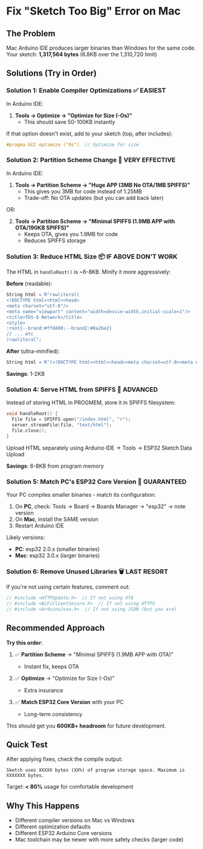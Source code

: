# Fix "Sketch Too Big" Error on Mac

## The Problem
Mac Arduino IDE produces larger binaries than Windows for the same code.
Your sketch: **1,317,564 bytes** (6.8KB over the 1,310,720 limit)

## Solutions (Try in Order)

### Solution 1: Enable Compiler Optimizations ✅ **EASIEST**

In Arduino IDE:
1. **Tools → Optimize → "Optimize for Size (-Os)"**
   - This should save 50-100KB instantly

If that option doesn't exist, add to your sketch (top, after includes):

```cpp
#pragma GCC optimize ("Os")  // Optimize for size
```

### Solution 2: Partition Scheme Change 🔧 **VERY EFFECTIVE**

In Arduino IDE:
1. **Tools → Partition Scheme → "Huge APP (3MB No OTA/1MB SPIFFS)"**
   - This gives you 3MB for code instead of 1.25MB
   - Trade-off: No OTA updates (but you can add back later)

OR:

2. **Tools → Partition Scheme → "Minimal SPIFFS (1.9MB APP with OTA/190KB SPIFFS)"**
   - Keeps OTA, gives you 1.9MB for code
   - Reduces SPIFFS storage

### Solution 3: Reduce HTML Size 📦 **IF ABOVE DON'T WORK**

The HTML in `handleRoot()` is ~6-8KB. Minify it more aggressively:

**Before** (readable):
```cpp
String html = R"rawliteral(
<!DOCTYPE html><html><head>
<meta charset="utf-8"/>
<meta name="viewport" content="width=device-width,initial-scale=1"/>
<title>TDS-8 Network</title>
<style>
:root{--brand:#ff8800;--brand2:#8a2be2}
// ... etc
)rawliteral";
```

**After** (ultra-minified):
```cpp
String html = R"(<!DOCTYPE html><html><head><meta charset=utf-8><meta name=viewport content="width=device-width,initial-scale=1"><title>TDS-8</title><style>:root{--brand:#f80;--brand2:#82e}*{box-sizing:border-box}body{margin:0;background:#f6f7fb;font:15px/1.4 system-ui}...)";
```

**Savings**: 1-2KB

### Solution 4: Serve HTML from SPIFFS 💾 **ADVANCED**

Instead of storing HTML in PROGMEM, store it in SPIFFS filesystem:

```cpp
void handleRoot() {
  File file = SPIFFS.open("/index.html", "r");
  server.streamFile(file, "text/html");
  file.close();
}
```

Upload HTML separately using Arduino IDE → Tools → ESP32 Sketch Data Upload

**Savings**: 6-8KB from program memory

### Solution 5: Match PC's ESP32 Core Version 🔄 **GUARANTEED**

Your PC compiles smaller binaries - match its configuration:

1. On **PC**, check: Tools → Board → Boards Manager → "esp32" → note version
2. On **Mac**, install the SAME version
3. Restart Arduino IDE

Likely versions:
- **PC**: esp32 2.0.x (smaller binaries)
- **Mac**: esp32 3.0.x (larger binaries)

### Solution 6: Remove Unused Libraries 🗑️ **LAST RESORT**

If you're not using certain features, comment out:

```cpp
// #include <HTTPUpdate.h>  // If not using OTA
// #include <WiFiClientSecure.h>  // If not using HTTPS
// #include <ArduinoJson.h>  // If not using JSON (but you are)
```

## Recommended Approach

**Try this order**:

1. ✅ **Partition Scheme** → "Minimal SPIFFS (1.9MB APP with OTA)" 
   - Instant fix, keeps OTA
   
2. ✅ **Optimize** → "Optimize for Size (-Os)"
   - Extra insurance
   
3. ✅ **Match ESP32 Core Version** with your PC
   - Long-term consistency

This should get you **600KB+ headroom** for future development.

## Quick Test

After applying fixes, check the compile output:
```
Sketch uses XXXXX bytes (XX%) of program storage space. Maximum is XXXXXXX bytes.
```

Target: **< 80%** usage for comfortable development

## Why This Happens

- Different compiler versions on Mac vs Windows
- Different optimization defaults
- Different ESP32 Arduino Core versions
- Mac toolchain may be newer with more safety checks (larger code)
